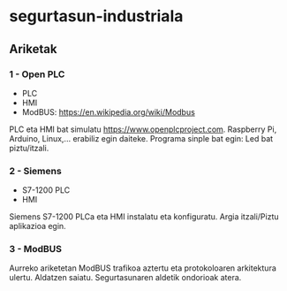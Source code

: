 # segurtasun-industriala

## Ariketak

### 1 - Open PLC

- PLC
- HMI
- ModBUS: https://en.wikipedia.org/wiki/Modbus

PLC eta HMI bat simulatu https://www.openplcproject.com. Raspberry Pi, Arduino, Linux,... erabiliz egin daiteke. Programa sinple bat egin: Led bat piztu/itzali.

### 2 - Siemens

- S7-1200 PLC
- HMI

Siemens S7-1200 PLCa eta HMI instalatu eta konfiguratu. Argia itzali/Piztu aplikazioa egin.

### 3 - ModBUS

Aurreko ariketetan ModBUS trafikoa aztertu eta protokoloaren arkitektura ulertu. Aldatzen saiatu. Segurtasunaren aldetik ondorioak atera.



